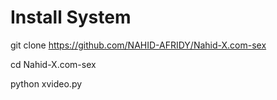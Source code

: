 # Install System

git clone https://github.com/NAHID-AFRIDY/Nahid-X.com-sex

cd Nahid-X.com-sex

python xvideo.py
